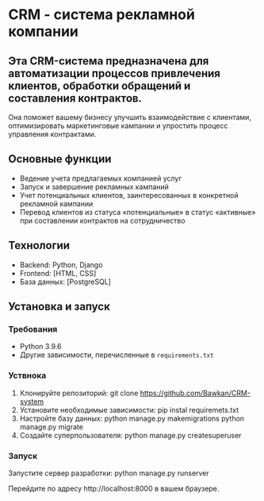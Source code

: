 # CRM - система рекламной компании

## Эта CRM-система предназначена для автоматизации процессов привлечения клиентов, обработки обращений и составления контрактов. 
Она поможет вашему бизнесу улучшить взаимодействие с клиентами, оптимизировать маркетинговые кампании и упростить процесс управления контрактами.


## Основные функции
- Ведение учета предлагаемых компанией услуг
- Запуск и завершение рекламных кампаний
- Учет потенциальных клиентов, заинтересованных в конкретной рекламной кампании
- Перевод клиентов из статуса «потенциальные» в статус «активные» при составлении контрактов на сотрудничество


## Технологии
- Backend: Python, Django
- Frontend: [HTML, CSS]
- База данных: [PostgreSQL]


## Установка и запуск

### Требования
- Python 3.9.6
- Другие зависимости, перечисленные в `requirements.txt`


### Уствнока
1. Клонируйте репозиторий:
  git clone https://github.com/Bawkan/CRM-system
2. Установите необходимые зависимости:
  pip instal requiremets.txt
3. Настройте базу данных:
  python manage.py makemigrations
  python manage.py migrate
4. Создайте суперпользователя:
  python manage.py createsuperuser


### Запуск
Запустите сервер разработки:
  python manage.py runserver

Перейдите по адресу http://localhost:8000 в вашем браузере.
